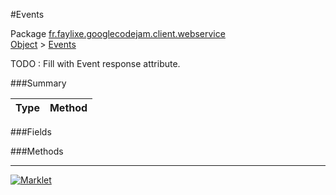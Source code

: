 #Events

Package [fr.faylixe.googlecodejam.client.webservice](https://github.com/Faylixe/googlecodejam-client/blob/master/fr/faylixe/googlecodejam/client/webservice)<br>
[Object]() > [Events](https://github.com/Faylixe/googlecodejam-client/blob/master/javadoc/fr/faylixe/googlecodejam/client/webservice/Events.md)

TODO : Fill with Event response attribute.

###Summary


| Type | Method |
| --- | --- |

###Fields


###Methods

---
[![Marklet](https://img.shields.io/badge/Generated%20by-Marklet-green.svg)](https://github.com/Faylixe/marklet)